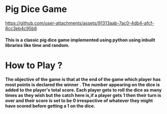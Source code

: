 # Pig Dice Game
https://github.com/user-attachments/assets/91313aab-7ac0-4db4-afcf-8cc3eb4c95b6

#### This is a classic pig dice game implemented using python using inbuilt libraries like time and random.
# How to Play ?

#### The objective of the game is that at the end of the game which player has most points is declared the winner . The number appearing on the dice is added to the player's total score. Each player gets to roll the dice as many times as they wish but the catch here is,if a player gets 1 then their turn is over and their score is set to be 0 irrespective of whatever they might have scored before getting a 1 on the dice.
